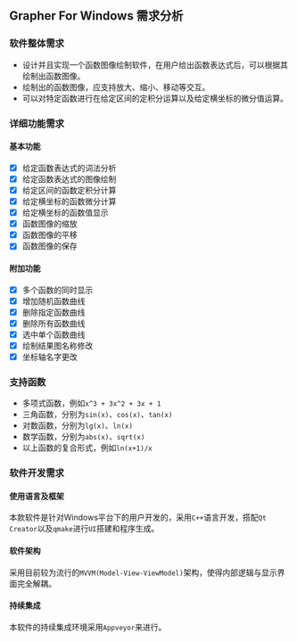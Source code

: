 ## Grapher For Windows 需求分析

### 软件整体需求

- 设计并且实现一个函数图像绘制软件，在用户给出函数表达式后，可以根据其绘制出函数图像。
- 绘制出的函数图像，应支持放大、缩小、移动等交互。
- 可以对特定函数进行在给定区间的定积分运算以及给定横坐标的微分值运算。

### 详细功能需求

#### 基本功能

- [x] 给定函数表达式的词法分析
- [x] 给定函数表达式的图像绘制
- [x] 给定区间的函数定积分计算
- [x] 给定横坐标的函数微分计算
- [x] 给定横坐标的函数值显示
- [x] 函数图像的缩放
- [x] 函数图像的平移
- [x] 函数图像的保存

#### 附加功能

- [x] 多个函数的同时显示
- [x] 增加随机函数曲线
- [x] 删除指定函数曲线
- [x] 删除所有函数曲线
- [x] 选中单个函数曲线
- [x] 绘制结果图名称修改
- [x] 坐标轴名字更改

### 支持函数

- 多项式函数，例如`x^3 + 3x^2 + 3x + 1`
- 三角函数，分别为`sin(x)`、`cos(x)`、`tan(x)`
- 对数函数，分别为`lg(x)`、`ln(x)`
- 数学函数，分别为`abs(x)`、`sqrt(x)`
- 以上函数的复合形式，例如`ln(x+1)/x`

### 软件开发需求

#### 使用语言及框架

本款软件是针对Windows平台下的用户开发的，采用`C++`语言开发，搭配`Qt Creator`以及`qmake`进行`UI`搭建和程序生成。

#### 软件架构

采用目前较为流行的`MVVM(Model-View-ViewModel)`架构，使得内部逻辑与显示界面完全解耦。


#### 持续集成

本软件的持续集成环境采用`Appveyor`来进行。

